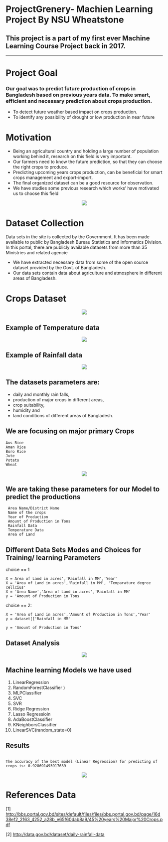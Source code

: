 # ProjectGrenery- Machien Learning Project By NSU Wheatstone

## This project is a part of my first ever Machine Learning Course Project back in 2017. 

---
# Project Goal

### Our goal was to predict future production of crops in Bangladesh based on previous years data. To make smart, efficient and necessary prediction about crops production.

- To detect future weather based impact on crops production.
- To identify any possibility of drought or low production in near future

# Motivation 
- Being an agricultural country and holding a large number of population working behind it, research on this field is very important.
- Our farmers need to know the future prediction, so that they can choose the right crops to produce.
- Predicting upcoming years crops production, can be beneficial for smart crops management and export-import.
- The final organized dataset can be a good resource for observation.
- We have studies some previous research which works’ have motivated us to choose this field
<p align="center">
  <img src="docs/motivation.JPG">
</p>

# Dataset Collection
Data sets in the site is collected by the Government. It has been made available to public by Bangladesh Bureau Statistics and Informatics Division. In this portal, there are publicly available datasets from more than 35 Ministries and related agencie

- We have extracted necessary data from some of the open source dataset provided by the Govt. of Bangladesh.
- Our data sets contain data about agriculture and atmosphere in different areas of Bangladesh.

# Crops Dataset 

<p align="center">
  <img src="docs/data.JPG">
</p>

## Example of Temperature data 

<p align="center">
  <img src="docs/temp.JPG">
</p>

## Example of Rainfall data 

<p align="center">
  <img src="docs/rain.JPG">
</p>


## The datasets parameters are:
- daily and monthly rain falls,
- production of major crops in different areas,
- crop suitability,
- humidity and
- land conditions of different areas of Bangladesh.


## We are focusing on major primary Crops 
```
Aus Rice
Aman Rice
Boro Rice
Jute
Potato
Wheat
```

<p align="center">
  <img src="docs/crops.JPG">
</p>

## We are taking these parameters for our Model to predict the productions  
```
 Area Name/District Name
 Name of the crops
 Year of Production
 Amount of Production in Tons
 Rainfall Data
 Temperature Data
 Area of Land
```
## Different Data Sets Modes and Choices for Training/ learning Parameters 

 choice == 1

    X = Area of Land in acres','Rainfall in MM','Year'
    X = 'Area of Land in acres','Rainfall in MM', 'Temparature degree cellcius'
    X = 'Area Name','Area of Land in acres','Rainfall in MM'
    y = 'Amount of Production in Tons
    
 choice == 2:
    
    X = 'Area of Land in acres','Amount of Production in Tons','Year'
    y = dataset[['Rainfall in MM'

    y = 'Amount of Production in Tons'

## Dataset Analysis
  <p align="center">
  <img src="docs/data_pre.JPG">
</p>


## Machine learning Models we have used  

1. LinearRegression
2. RandomForestClassifier )
3. MLPClassifier
4. SVC
5. SVR
6. Ridge Regression
7. Lasso Regressioin 
8. AdaBoostClassifier
9. KNeighborsClassifier
10. LinearSVC(random_state=0)


## Results 

```

The accuracy of the best model (Linear Regression) for predicting of crops is: 0.928691493917639
```
<p align="center">
  <img src="docs/predic.JPG">
</p>


# References Data
[1] http://bbs.portal.gov.bd/sites/default/files/files/bbs.portal.gov.bd/page/16d38ef2_2163_4252_a28b_e65f60dab8a9/45%20years%20Major%20Crops.pdf

[2] http://data.gov.bd/dataset/daily-rainfall-data 